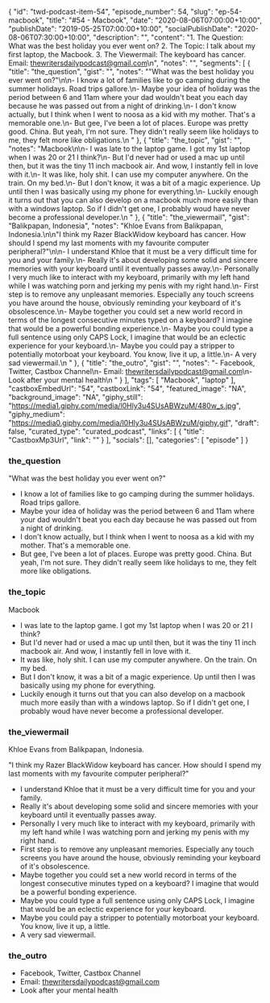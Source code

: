 {
	"id": "twd-podcast-item-54",
	"episode_number": 54,
	"slug": "ep-54-macbook",
	"title": "#54 - Macbook",
	"date": "2020-08-06T07:00:00+10:00",
	"publishDate": "2019-05-25T07:00:00+10:00",
	"socialPublishDate": "2020-08-06T07:30:00+10:00",
	"description": "",
	"content": "1. The Question: What was the best holiday you ever went on? 2. The Topic: I talk about my first laptop, the Macbook. 3. The Viewermail: The keyboard has cancer. Email: thewritersdailypodcast@gmail.com\n",
	"notes": "",
	"segments": [
		{
			"title": "the_question",
			"gist": "",
			"notes": "\"What was the best holiday you ever went on?\"\n\n- I know a lot of families like to go camping during the summer holidays. Road trips gallore.\n- Maybe your idea of holiday was the period between 6 and 11am where your dad wouldn't beat you each day because he was passed out from a night of drinking.\n- I don't know actually, but I think when I went to noosa as a kid with my mother. That's a memorable one.\n- But gee, I've been a lot of places. Europe was pretty good. China. But yeah, I'm not sure. They didn't really seem like holidays to me, they felt more like obligations.\n      "
		},
		{
			"title": "the_topic",
			"gist": "",
			"notes": "Macbook\n\n- I was late to the laptop game. I got my 1st laptop when I was 20 or 21 I think?\n- But I'd never had or used a mac up until then, but it was the tiny 11 inch macbook air. And wow, I instantly fell in love with it.\n- It was like, holy shit. I can use my computer anywhere. On the train. On my bed.\n- But I don't know, it was a bit of a magic experience. Up until then I was basically using my phone for everything.\n- Luckily enough it turns out that you can also develop on a macbook much more easily than with a windows laptop. So if I didn't get one, I probably woud have never become a professional developer.\n      "
		},
		{
			"title": "the_viewermail",
			"gist": "Balikpapan, Indonesia",
			"notes": "Khloe Evans from Balikpapan, Indonesia.\n\n\"I think my Razer BlackWidow keyboard has cancer. How should I spend my last moments with my favourite computer peripheral?\"\n\n- I understand Khloe that it must be a very difficult time for you and your family.\n- Really it's about developing some solid and sincere memories with your keyboard until it eventually passes away.\n- Personally I very much like to interact with my keyboard, primarily with my left hand while I was watching porn and jerking my penis with my right hand.\n- First step is to remove any unpleasant memories. Especially any touch screens you have around the house, obviously reminding your keyboard of it's obsolescence.\n- Maybe together you could set a new world record in terms of the longest consecutive minutes typed on a keyboard? I imagine that would be a powerful bonding experience.\n- Maybe you could type a full sentence using only CAPS Lock, I imagine that would be an eclectic experience for your keyboard.\n- Maybe you could pay a stripper to potentially motorboat your keyboard. You know, live it up, a little.\n- A very sad viewermail.\n      "
		},
		{
			"title": "the_outro",
			"gist": "",
			"notes": "- Facebook, Twitter, Castbox Channel\n- Email: thewritersdailypodcast@gmail.com\n- Look after your mental health\n      "
		}
	],
	"tags": [
		"Macbook",
		"laptop"
	],
	"castboxEmbedUrl": "54",
	"castboxLink": "54",
	"featured_image": "NA",
	"background_image": "NA",
	"giphy_still": "https://media1.giphy.com/media/l0Hly3u4SUsABWzuM/480w_s.jpg",
	"giphy_medium": "https://media0.giphy.com/media/l0Hly3u4SUsABWzuM/giphy.gif",
	"draft": false,
	"curated_type": "curated_podcast",
	"links": [
		{
			"title": "CastboxMp3Url",
			"link": ""
		}
	],
	"socials": [],
	"categories": [
		"episode"
	]
}

### the_question

"What was the best holiday you ever went on?"

- I know a lot of families like to go camping during the summer holidays. Road trips gallore.
- Maybe your idea of holiday was the period between 6 and 11am where your dad wouldn't beat you each day because he was passed out from a night of drinking.
- I don't know actually, but I think when I went to noosa as a kid with my mother. That's a memorable one.
- But gee, I've been a lot of places. Europe was pretty good. China. But yeah, I'm not sure. They didn't really seem like holidays to me, they felt more like obligations.
      
### the_topic

Macbook

- I was late to the laptop game. I got my 1st laptop when I was 20 or 21 I think?
- But I'd never had or used a mac up until then, but it was the tiny 11 inch macbook air. And wow, I instantly fell in love with it.
- It was like, holy shit. I can use my computer anywhere. On the train. On my bed.
- But I don't know, it was a bit of a magic experience. Up until then I was basically using my phone for everything.
- Luckily enough it turns out that you can also develop on a macbook much more easily than with a windows laptop. So if I didn't get one, I probably woud have never become a professional developer.
      
### the_viewermail

Khloe Evans from Balikpapan, Indonesia.

"I think my Razer BlackWidow keyboard has cancer. How should I spend my last moments with my favourite computer peripheral?"

- I understand Khloe that it must be a very difficult time for you and your family.
- Really it's about developing some solid and sincere memories with your keyboard until it eventually passes away.
- Personally I very much like to interact with my keyboard, primarily with my left hand while I was watching porn and jerking my penis with my right hand.
- First step is to remove any unpleasant memories. Especially any touch screens you have around the house, obviously reminding your keyboard of it's obsolescence.
- Maybe together you could set a new world record in terms of the longest consecutive minutes typed on a keyboard? I imagine that would be a powerful bonding experience.
- Maybe you could type a full sentence using only CAPS Lock, I imagine that would be an eclectic experience for your keyboard.
- Maybe you could pay a stripper to potentially motorboat your keyboard. You know, live it up, a little.
- A very sad viewermail.
      
### the_outro

- Facebook, Twitter, Castbox Channel
- Email: thewritersdailypodcast@gmail.com
- Look after your mental health
      
